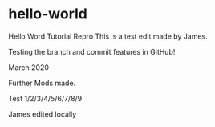 # hello-world
Hello Word Tutorial Repro
This is a test edit made by James.

Testing the branch and commit features in GitHub!

March 2020

Further Mods made.

Test 1/2/3/4/5/6/7/8/9

James edited locally
